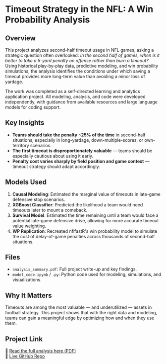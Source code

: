 # Timeout Strategy in the NFL: A Win Probability Analysis

## Overview

This project analyzes second-half timeout usage in NFL games, asking a strategic question often overlooked: _In the second half of games, when is it better to take a 5-yard penalty on offense rather than burn a timeout?_ Using historical play-by-play data, predictive modeling, and win probability simulations, the analysis identifies the conditions under which saving a timeout provides more long-term value than avoiding a minor loss of yardage.

The work was completed as a self-directed learning and analytics application project. All modeling, analysis, and code were developed independently, with guidance from available resources and large language models for coding support.

## Key Insights

- **Teams should take the penalty ~25% of the time** in second-half situations, especially in long-yardage, down-multiple-scores, or own-territory scenarios.
- **The first timeout is disproportionately valuable** — teams should be especially cautious about using it early.
- **Penalty cost varies sharply by field position and game context** — timeout strategy should adapt accordingly.

## Models Used

1. **Causal Modeling**: Estimated the marginal value of timeouts in late-game defensive stop scenarios.
2. **XGBoost Classifier**: Predicted the likelihood a team would need timeouts later to mount a comeback.
3. **Survival Model**: Estimated the time remaining until a team would face a potential late-game defensive drive, allowing for more accurate timeout value weighting.
4. **WP Replication**: Recreated nflfastR's win probability model to simulate the cost of delay-of-game penalties across thousands of second-half situations.

## Files

- `analysis_summary.pdf`: Full project write-up and key findings.
- `model_code.ipynb` / `.py`: Python code used for modeling, simulations, and visualizations.

## Why It Matters

Timeouts are among the most valuable — and underutilized — assets in football strategy. This project shows that with the right data and modeling, teams can gain a meaningful edge by optimizing how and when they use them.

## Project Link

📄 [Read the full analysis here (PDF)](./analysis_summary.pdf)  
🔗 [Live GitHub Repo](https://github.com/maeisen15/NFL_coding)
